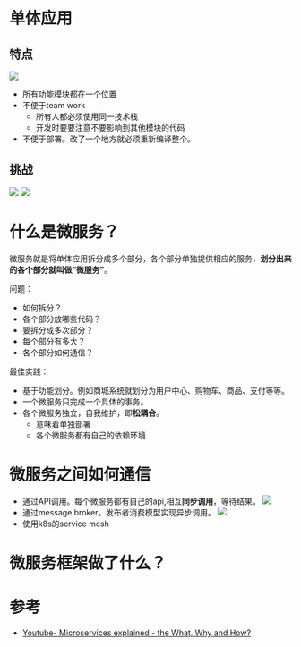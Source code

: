 # 单体应用
## 特点
![](https://pic.imgdb.cn/item/66840087d9c307b7e948c1cc.png)

- 所有功能模块都在一个位置
- 不便于team work
  - 所有人都必须使用同一技术栈
  - 开发时要要注意不要影响到其他模块的代码
- 不便于部署。改了一个地方就必须重新编译整个。
## 挑战
![](https://pic.imgdb.cn/item/668401c7d9c307b7e94b8c7d.png)
![](https://pic.imgdb.cn/item/66840216d9c307b7e94c36d7.png)

# 什么是微服务？
微服务就是将单体应用拆分成多个部分，各个部分单独提供相应的服务，**划分出来的各个部分就叫做“微服务”**。

问题：
- 如何拆分？
- 各个部分放哪些代码？
- 要拆分成多次部分？
- 每个部分有多大？
- 各个部分如何通信？

最佳实践：
- 基于功能划分。例如商城系统就划分为用户中心、购物车、商品、支付等等。
- 一个微服务只完成一个具体的事务。
- 各个微服务独立，自我维护，即**松耦合**。
  - 意味着单独部署
  - 各个微服务都有自己的依赖环境

# 微服务之间如何通信
- 通过API调用。每个微服务都有自己的api,相互**同步调用**，等待结果。
![](https://pic.imgdb.cn/item/66840b6bd9c307b7e960597e.png)
- 通过message broker。发布者消费模型实现异步调用。
![](https://pic.imgdb.cn/item/66840c40d9c307b7e9621913.png)
- 使用k8s的service mesh



# 微服务框架做了什么？

# 参考
- [Youtube- Microservices explained - the What, Why and How?](https://www.youtube.com/watch?v=rv4LlmLmVWk)